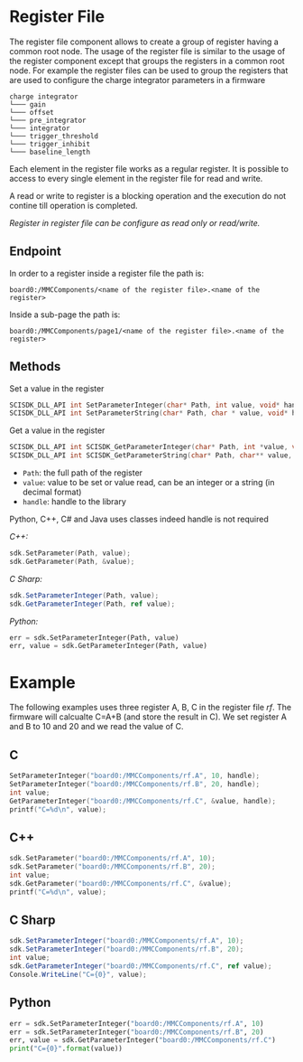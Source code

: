 # Register File

The register file component allows to create a group of register having a common root node.
The usage of the register file is similar to the usage of the register component except that groups the registers in a common root node.
For example the register files can be used to group the registers that are used to configure the charge integrator parameters in a firmware


```
charge integrator
└─── gain
└─── offset  
└─── pre_integrator
└─── integrator
└─── trigger_threshold
└─── trigger_inhibit  
└─── baseline_length    
```

Each element in the register file works as a regular register. It is possible to access to every single element in the register file for read and write.

A read or write to register is a blocking operation and the execution do not contine till operation is completed.

*Register in register file can be configure as read only or read/write.*

## Endpoint
In order to a register inside a register file the path is: 

```
board0:/MMCComponents/<name of the register file>.<name of the register>
```

Inside a sub-page the path is:

```
board0:/MMCComponents/page1/<name of the register file>.<name of the register>
```

## Methods

Set a value in the register

```c
SCISDK_DLL_API int SetParameterInteger(char* Path, int value, void* handle);
SCISDK_DLL_API int SetParameterString(char* Path, char * value, void* handle);
```

Get a value in the register
```c
SCISDK_DLL_API int SCISDK_GetParameterInteger(char* Path, int *value, void*handle);
SCISDK_DLL_API int SCISDK_GetParameterString(char* Path, char** value, void* handle);

```

 - `Path`: the full path of the register
 - `value`: value to be set or value read, can be an integer or a string (in decimal format)
 - `handle`: handle to the library

Python, C++, C# and Java uses classes indeed handle is not required

*C++:*
```c++
sdk.SetParameter(Path, value);
sdk.GetParameter(Path, &value);
```

*C Sharp:*
```csharp
sdk.SetParameterInteger(Path, value);
sdk.GetParameterInteger(Path, ref value);
```

*Python:*
```python
err = sdk.SetParameterInteger(Path, value)
err, value = sdk.GetParameterInteger(Path, value)
```

# Example
The following examples uses three register A, B, C in the register file *rf*. The firmware will calcualte C=A+B (and store the result in C). We set register A and B to 10 and 20 and we read the value of C.

## C
```c
SetParameterInteger("board0:/MMCComponents/rf.A", 10, handle);
SetParameterInteger("board0:/MMCComponents/rf.B", 20, handle);
int value;
GetParameterInteger("board0:/MMCComponents/rf.C", &value, handle);
printf("C=%d\n", value);
```

## C++
```c++
sdk.SetParameter("board0:/MMCComponents/rf.A", 10);
sdk.SetParameter("board0:/MMCComponents/rf.B", 20);
int value;
sdk.GetParameter("board0:/MMCComponents/rf.C", &value);
printf("C=%d\n", value);
```


## C Sharp
```csharp
sdk.SetParameterInteger("board0:/MMCComponents/rf.A", 10);
sdk.SetParameterInteger("board0:/MMCComponents/rf.B", 20);
int value;
sdk.GetParameterInteger("board0:/MMCComponents/rf.C", ref value);
Console.WriteLine("C={0}", value);
```

## Python
```python
err = sdk.SetParameterInteger("board0:/MMCComponents/rf.A", 10)
err = sdk.SetParameterInteger("board0:/MMCComponents/rf.B", 20)
err, value = sdk.GetParameterInteger("board0:/MMCComponents/rf.C")
print("C={0}".format(value))
```

